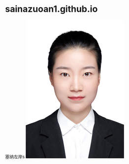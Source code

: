 # sainazuoan1.github.io
塞纳左岸s
![image](https://github.com/sainazuoan1/sainazuoan1.github.io/blob/master/1.jpg)
